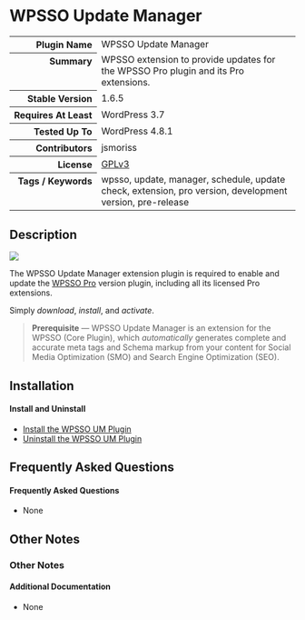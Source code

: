 <h1>WPSSO Update Manager</h1>

<table>
<tr><th align="right" valign="top" nowrap>Plugin Name</th><td>WPSSO Update Manager</td></tr>
<tr><th align="right" valign="top" nowrap>Summary</th><td>WPSSO extension to provide updates for the WPSSO Pro plugin and its Pro extensions.</td></tr>
<tr><th align="right" valign="top" nowrap>Stable Version</th><td>1.6.5</td></tr>
<tr><th align="right" valign="top" nowrap>Requires At Least</th><td>WordPress 3.7</td></tr>
<tr><th align="right" valign="top" nowrap>Tested Up To</th><td>WordPress 4.8.1</td></tr>
<tr><th align="right" valign="top" nowrap>Contributors</th><td>jsmoriss</td></tr>
<tr><th align="right" valign="top" nowrap>License</th><td><a href="https://www.gnu.org/licenses/gpl.txt">GPLv3</a></td></tr>
<tr><th align="right" valign="top" nowrap>Tags / Keywords</th><td>wpsso, update, manager, schedule, update check, extension, pro version, development version, pre-release</td></tr>
</table>

<h2>Description</h2>

<p><img class="readme-icon" src="https://surniaulula.github.io/wpsso-um/assets/icon-256x256.png"></p>

<p>The WPSSO Update Manager extension plugin is required to enable and update the <a href="https://wpsso.com/extend/plugins/wpsso/">WPSSO Pro</a> version plugin, including all its licensed Pro extensions.</p>

<p>Simply <em>download</em>, <em>install</em>, and <em>activate</em>.</p>

<blockquote>
<p><strong>Prerequisite</strong> &mdash; WPSSO Update Manager is an extension for the WPSSO (Core Plugin), which <em>automatically</em> generates complete and accurate meta tags and Schema markup from your content for Social Media Optimization (SMO) and Search Engine Optimization (SEO).</p>
</blockquote>


<h2>Installation</h2>

<h4>Install and Uninstall</h4>

<ul>
<li><a href="https://wpsso.com/docs/plugins/wpsso-um/installation/install-the-plugin/">Install the WPSSO UM Plugin</a></li>
<li><a href="https://wpsso.com/docs/plugins/wpsso-um/installation/uninstall-the-plugin/">Uninstall the WPSSO UM Plugin</a></li>
</ul>


<h2>Frequently Asked Questions</h2>

<h4>Frequently Asked Questions</h4>

<ul>
<li>None</li>
</ul>


<h2>Other Notes</h2>

<h3>Other Notes</h3>
<h4>Additional Documentation</h4>

<ul>
<li>None</li>
</ul>

